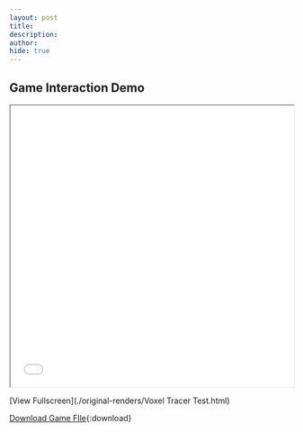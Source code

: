 ```yaml
---
layout: post 
title: 
description: 
author: 
hide: true
---
```


## Game Interaction Demo

<iframe src="./original-renders/Voxel Tracer Test.html" width="100%" height="500px"></iframe>

[View Fullscreen](./original-renders/Voxel Tracer Test.html)

[Download Game FIle](./original-renders/Voxel-Tracer-Test.html){:download}
